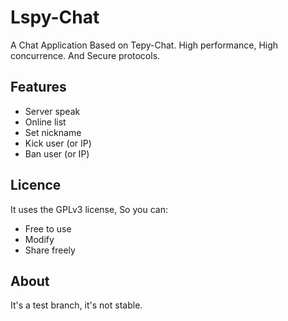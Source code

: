 # Lspy-Chat
A Chat Application Based on Tepy-Chat. High performance, High concurrence. And Secure protocols.

## Features

+ Server speak
+ Online list
+ Set nickname
+ Kick user (or IP)
+ Ban user (or IP)

## Licence

It uses the GPLv3 license, So you can:

+ Free to use
+ Modify
+ Share freely

## About

It's a test branch, it's not stable.